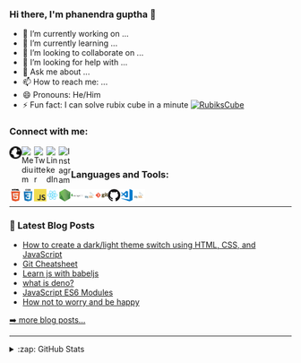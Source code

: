 ### Hi there, I'm phanendra guptha 👋

- 🔭 I’m currently working on ...
- 🌱 I’m currently learning ...
- 👯 I’m looking to collaborate on ...
- 🤔 I’m looking for help with ...
- 💬 Ask me about ...
- 📫 How to reach me: ...
- 😄 Pronouns: He/Him
- ⚡ Fun fact: I can solve rubix cube in a minute [![RubiksCube](https://emoji.gg/assets/emoji/9925_RubiksCube.png)](https://emoji.gg/emoji/9925_RubiksCube)

### Connect with me:

[<img align="left" alt="phanendraguptha.github.io" width="22px" src="https://raw.githubusercontent.com/iconic/open-iconic/master/svg/globe.svg" />](http://phanendraguptha.github.io/)
[<img align="left" alt="Medium" width="22px" src="https://cdn.jsdelivr.net/npm/simple-icons@v3/icons/youtube.svg" />](https://medium.com/@phanendraguptha)
[<img align="left" alt="Twitter" width="22px" src="https://cdn.jsdelivr.net/npm/simple-icons@v3/icons/twitter.svg" />](https://twitter.com/phanendraguptha)
[<img align="left" alt="LinkedIn" width="22px" src="https://cdn.jsdelivr.net/npm/simple-icons@v3/icons/linkedin.svg" />](https://www.linkedin.com/in/phanendraguptha/)
[<img align="left" alt="Instagram" width="22px" src="https://cdn.jsdelivr.net/npm/simple-icons@v3/icons/instagram.svg" />](https://www.instagram.com/phanendra_guptha/)

<br/>

### Languages and Tools:

<img align="left" width="22px" src="https://raw.githubusercontent.com/github/explore/80688e429a7d4ef2fca1e82350fe8e3517d3494d/topics/html/html.png" />
<img align="left" width="22px" src="https://raw.githubusercontent.com/github/explore/80688e429a7d4ef2fca1e82350fe8e3517d3494d/topics/css/css.png" />
<img align="left" width="22px" src="https://raw.githubusercontent.com/github/explore/80688e429a7d4ef2fca1e82350fe8e3517d3494d/topics/javascript/javascript.png" />
<img align="left" width="22px" src="https://raw.githubusercontent.com/github/explore/80688e429a7d4ef2fca1e82350fe8e3517d3494d/topics/react/react.png" />
<img align="left" width="22px" src="https://raw.githubusercontent.com/github/explore/80688e429a7d4ef2fca1e82350fe8e3517d3494d/topics/nodejs/nodejs.png" />
<img align="left" width="22px" src="https://raw.githubusercontent.com/github/explore/80688e429a7d4ef2fca1e82350fe8e3517d3494d/topics/mongodb/mongodb.png" />
<img align="left" width="22px" src="https://raw.githubusercontent.com/github/explore/80688e429a7d4ef2fca1e82350fe8e3517d3494d/topics/mysql/mysql.png" />
<img align="left" width="22px" src="https://raw.githubusercontent.com/github/explore/80688e429a7d4ef2fca1e82350fe8e3517d3494d/topics/git/git.png" />
<img align="left" width="22px" src="https://raw.githubusercontent.com/github/explore/78df643247d429f6cc873026c0622819ad797942/topics/github/github.png" />
<img align="left" width="22px" src="https://raw.githubusercontent.com/github/explore/80688e429a7d4ef2fca1e82350fe8e3517d3494d/topics/visual-studio-code/visual-studio-code.png" />
<img align="left" width="22px" src="https://raw.githubusercontent.com/github/explore/80688e429a7d4ef2fca1e82350fe8e3517d3494d/topics/mysql/mysql.png" />
<br/>

---

### 📕 Latest Blog Posts

- [How to create a dark/light theme switch using HTML, CSS, and JavaScript](https://medium.com/@phanendraguptha/how-to-create-a-dark-light-theme-switch-using-html-css-and-javascript-d8e466dcd979)
- [Git Cheatsheet](https://medium.com/@phanendraguptha/git-cheatsheet-b124439bd3f3)
- [Learn js with babeljs](https://medium.com/@phanendraguptha/learn-js-with-babeljs-d20091739058)
- [what is deno?](https://medium.com/@phanendraguptha/what-is-deno-d5e5fc760312)
- [JavaScript ES6 Modules](https://medium.com/dev-genius/javascript-es6-modules-32b28b2329c1)
- [How not to worry and be happy](https://medium.com/@phanendraguptha/how-not-to-worry-and-be-happy-97b8654810a3)<br/>

[➡️ more blog posts...](https://medium.com/@phanendraguptha)<br/>

---

<details>
  <summary>:zap: GitHub Stats</summary>

  <img align="left" alt="Phanendra Guptha's GitHub Stats" src="https://github-readme-stats.phanendraguptha.vercel.app/api?username=phanendraguptha&show_icons=true&hide_border=true" />

</details>
